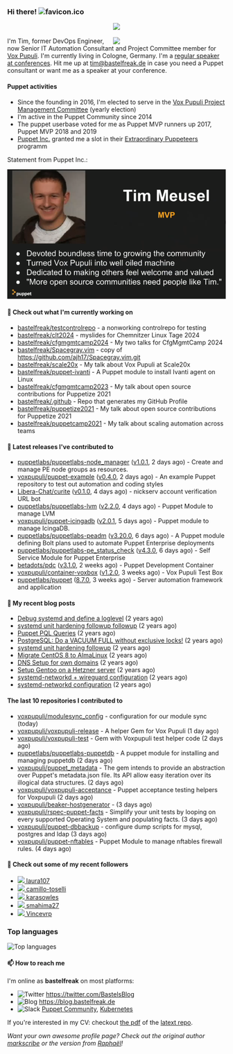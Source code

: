 ### Hi there! ![favicon.ico](https://raw.githubusercontent.com/bastelfreak/bastelfreak/master/favicon.ico)

<p align="center">
  <a href="https://github.com/ryo-ma/github-profile-trophy"><img src="https://github-profile-trophy.vercel.app/?username=bastelfreak&theme=darkhub&margin-w=15&margin-h=15&no-frame=true&column=5"/></a>
</p>

<img align="right" src="https://avatars.githubusercontent.com/bastelfreak" width="260">

I'm Tim, former DevOps Engineer, now Senior IT Automation Consultant and Project
Committee member for [Vox Pupuli](https://voxpupuli.org).
I'm currently living in Cologne, Germany. I'm a
[regular speaker at conferences](https://github.com/bastelfreak/talks#collection-of-talks-proposals-and-related-stuff).
Hit me up at [tim@bastelfreak.de](mailto:tim@bastelfeak.de) in case you need a
Puppet consultant or want me as a speaker at your conference.

#### Puppet activities

* Since the founding in 2016, I'm elected to serve in the [Vox Pupuli Project Management Committee](https://voxpupuli.org/blog/2016/10/12/pmc-election-results/) (yearly election)
* I'm active in the Puppet Community since 2014
* The puppet userbase voted for me as Puppet MVP runners up 2017, Puppet MVP 2018 and 2019
* [Puppet Inc.](https://puppet.com) granted me a slot in their [Extraordinary Puppeteers](https://puppet-champions.github.io/profiles.html) programm

Statement from Puppet Inc.:

![mvp statement](https://raw.githubusercontent.com/bastelfreak/bastelfreak/master/MVP.png)

#### 🌱 Check out what I'm currently working on


- [bastelfreak/testcontrolrepo](https://github.com/bastelfreak/testcontrolrepo) - a nonworking controlrepo for testing
- [bastelfreak/clt2024](https://github.com/bastelfreak/clt2024) - myslides for Chemnitzer Linux Tage 2024
- [bastelfreak/cfgmgmtcamp2024](https://github.com/bastelfreak/cfgmgmtcamp2024) - My two talks for CfgMgmtCamp 2024
- [bastelfreak/Spacegray.vim](https://github.com/bastelfreak/Spacegray.vim) - copy of https://github.com/ajh17/Spacegray.vim.git
- [bastelfreak/scale20x](https://github.com/bastelfreak/scale20x) - My talk about Vox Pupuli at Scale20x
- [bastelfreak/puppet-ivanti](https://github.com/bastelfreak/puppet-ivanti) - A Puppet module to install Ivanti agent on Linux
- [bastelfreak/cfgmgmtcamp2023](https://github.com/bastelfreak/cfgmgmtcamp2023) - My talk about open source contributions for Puppetize 2021
- [bastelfreak/.github](https://github.com/bastelfreak/.github) - Repo that generates my GitHub Profile
- [bastelfreak/puppetize2021](https://github.com/bastelfreak/puppetize2021) - My talk about open source contributions for Puppetize 2021
- [bastelfreak/puppetcamp2021](https://github.com/bastelfreak/puppetcamp2021) - My talk about scaling automation across teams

#### 🔭 Latest releases I've contributed to


- [puppetlabs/puppetlabs-node_manager](https://github.com/puppetlabs/puppetlabs-node_manager) ([v1.0.1](https://github.com/puppetlabs/puppetlabs-node_manager/releases/tag/v1.0.1), 2 days ago) - Create and manage PE node groups as resources.
- [voxpupuli/puppet-example](https://github.com/voxpupuli/puppet-example) ([v0.4.0](https://github.com/voxpupuli/puppet-example/releases/tag/v0.4.0), 2 days ago) - An example Puppet repository to test out automation and coding styles
- [Libera-Chat/curite](https://github.com/Libera-Chat/curite) ([v0.1.0](https://github.com/Libera-Chat/curite/releases/tag/v0.1.0), 4 days ago) - nickserv account verification URL bot
- [puppetlabs/puppetlabs-lvm](https://github.com/puppetlabs/puppetlabs-lvm) ([v2.2.0](https://github.com/puppetlabs/puppetlabs-lvm/releases/tag/v2.2.0), 4 days ago) - Puppet Module to manage LVM
- [voxpupuli/puppet-icingadb](https://github.com/voxpupuli/puppet-icingadb) ([v2.0.1](https://github.com/voxpupuli/puppet-icingadb/releases/tag/v2.0.1), 5 days ago) - Puppet module to manage IcingaDB.
- [puppetlabs/puppetlabs-peadm](https://github.com/puppetlabs/puppetlabs-peadm) ([v3.20.0](https://github.com/puppetlabs/puppetlabs-peadm/releases/tag/v3.20.0), 6 days ago) - A Puppet module defining Bolt plans used to automate Puppet Enterprise deployments
- [puppetlabs/puppetlabs-pe_status_check](https://github.com/puppetlabs/puppetlabs-pe_status_check) ([v4.3.0](https://github.com/puppetlabs/puppetlabs-pe_status_check/releases/tag/v4.3.0), 6 days ago) - Self Service Module for Puppet Enterprise
- [betadots/pdc](https://github.com/betadots/pdc) ([v3.1.0](https://github.com/betadots/pdc/releases/tag/v3.1.0), 2 weeks ago) - Puppet Development Container
- [voxpupuli/container-voxbox](https://github.com/voxpupuli/container-voxbox) ([v1.2.0](https://github.com/voxpupuli/container-voxbox/releases/tag/v1.2.0), 3 weeks ago) - Vox Pupuli Test Box
- [puppetlabs/puppet](https://github.com/puppetlabs/puppet) ([8.7.0](https://github.com/puppetlabs/puppet/releases/tag/8.7.0), 3 weeks ago) - Server automation framework and application

#### 📜 My recent blog posts


- [Debug systemd and define a loglevel](https://blog.bastelfreak.de/2022/02/debug-systemd-and-define-a-loglevel/) (2 years ago)
- [systemd unit hardening followup followup](https://blog.bastelfreak.de/2022/01/systemd-unit-hardening-followup-followup/) (2 years ago)
- [Puppet PQL Queries](https://blog.bastelfreak.de/2022/01/puppet-pql-queries/) (2 years ago)
- [PostgreSQL: Do a VACUUM FULL without exclusive locks!](https://blog.bastelfreak.de/2022/01/postgresql-do-a-vacuum-full-without-exclusive-locks/) (2 years ago)
- [systemd unit hardening followup](https://blog.bastelfreak.de/2022/01/systemd-unit-hardening-followup/) (2 years ago)
- [Migrate CentOS 8 to AlmaLinux](https://blog.bastelfreak.de/2022/01/migrate-centos-8-to-almalinux/) (2 years ago)
- [DNS Setup for own domains](https://blog.bastelfreak.de/2022/01/dns-setup-for-own-domains/) (2 years ago)
- [Setup Gentoo on a Hetzner server](https://blog.bastelfreak.de/2022/01/setup-gentoo-on-a-hetzner-server/) (2 years ago)
- [systemd-networkd &#43; wireguard configuration](https://blog.bastelfreak.de/2022/01/systemd-networkd-wireguard-configuration/) (2 years ago)
- [systemd-networkd configuration](https://blog.bastelfreak.de/2022/01/systemd-networkd-configuration/) (2 years ago)

#### The last 10 repositories I contributed to


- [voxpupuli/modulesync_config](https://github.com/voxpupuli/modulesync_config) - configuration for our module sync (today)
- [voxpupuli/voxpupuli-release](https://github.com/voxpupuli/voxpupuli-release) - A helper Gem for Vox Pupuli (1 day ago)
- [voxpupuli/voxpupuli-test](https://github.com/voxpupuli/voxpupuli-test) - Gem with Voxpupuli test helper code (2 days ago)
- [puppetlabs/puppetlabs-puppetdb](https://github.com/puppetlabs/puppetlabs-puppetdb) - A puppet module for installing and managing puppetdb (2 days ago)
- [voxpupuli/puppet_metadata](https://github.com/voxpupuli/puppet_metadata) - The gem intends to provide an abstraction over Puppet&#39;s metadata.json file. Its API allow easy iteration over its illogical data structures. (2 days ago)
- [voxpupuli/voxpupuli-acceptance](https://github.com/voxpupuli/voxpupuli-acceptance) - Puppet acceptance testing helpers for Voxpupuli (2 days ago)
- [voxpupuli/beaker-hostgenerator](https://github.com/voxpupuli/beaker-hostgenerator) -  (3 days ago)
- [voxpupuli/rspec-puppet-facts](https://github.com/voxpupuli/rspec-puppet-facts) - Simplify your unit tests by looping on every supported Operating System and populating facts. (3 days ago)
- [voxpupuli/puppet-dbbackup](https://github.com/voxpupuli/puppet-dbbackup) - configure dump scripts for mysql, postgres and ldap (3 days ago)
- [voxpupuli/puppet-nftables](https://github.com/voxpupuli/puppet-nftables) - Puppet Module to manage nftables firewall rules. (4 days ago)

#### 👥 Check out some of my recent followers


- [<img src="https://avatars.githubusercontent.com/u/156711189?u=9b9925c5b1a132b6999132405caf05f519a36bf7&amp;v=4" height="20"/> laura107](https://github.com/laura107)
- [<img src="https://avatars.githubusercontent.com/u/18188907?u=52a69ab075e8c7bff61fd95ffb7186f2c2cbe9e1&amp;v=4" height="20"/> camillo-toselli](https://github.com/camillo-toselli)
- [<img src="https://avatars.githubusercontent.com/u/66702800?u=e0725d237081b8e21433e5404921f322882e327d&amp;v=4" height="20"/> karasowles](https://github.com/karasowles)
- [<img src="https://avatars.githubusercontent.com/u/105724608?u=f681a25c1d4d803130b39693cd1fc4662fdaf44d&amp;v=4" height="20"/> smahima27](https://github.com/smahima27)
- [<img src="https://avatars.githubusercontent.com/u/13933712?u=a470738534c0d41e22161a07fbbf933de698729a&amp;v=4" height="20"/> Vincevrp](https://github.com/Vincevrp)

### Top languages

![Top languages](https://github-readme-stats.vercel.app/api/top-langs/?username=bastelfreak&hide_title=true)

#### 📫 How to reach me

I'm online as **bastelfreak** on most platforms:

- <img src="https://raw.githubusercontent.com/FortAwesome/Font-Awesome/master/svgs/brands/twitter.svg" width="20" alt="Twitter" /> https://twitter.com/BastelsBlog
- <img src="https://raw.githubusercontent.com/FortAwesome/Font-Awesome/master/svgs/brands/wordpress.svg" width="20" alt="Blog" /> https://blog.bastelfreak.de
- <img src="https://raw.githubusercontent.com/FortAwesome/Font-Awesome/master/svgs/brands/slack.svg" width="20" alt="Slack" /> [Puppet Community](https://slack.puppet.com/), [Kubernetes](https://slack.k8s.io/)

If you're interested in my CV: checkout [the pdf](https://github.com/bastelfreak/cv/raw/master/content-en.pdf) of the [latext repo](https://github.com/bastelfreak/cv#readme).

*Want your own awesome profile page? Check out the original author [markscribe](https://github.com/muesli/markscribe) or the version from [Raphaël](https://github.com/raphink/raphink#hi-there-)!*
